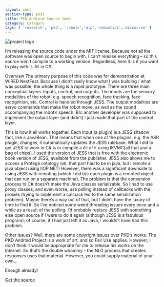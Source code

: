 ```yaml
---
layout: post
section-type: post
title: PKD Android Source Code
category: Category
tags: [ 'research', 'pkd', 'robots','nlp','semantics','discourse' ]
---
```


![project logo](https://blogs.memphis.edu/aolney/files/2019/10/PKD_Header.jpg?uniq=fpaqvw)

I’m releasing the source code under the MIT license. Because not all the software was open source to begin with, I can’t release everything – so this source won’t compile to a working version. Regardless, here it is if you want to play with it. All in C#.


Overview
The primary purpose of this code was for demonstration at WIRED NextFest. Because I didn’t really know what I was building / what was possible, the whole thing is a rapid prototype. There are three main conceptual layers. Inputs, control, and outputs. The inputs are the sensory modalities of the robot, e.g. speech recognition, face tracking, face recognition, etc. Control is handled through JESS. The output modalities are servo commands that make the robot move, as well as the sound accompanying the robot’s speech. B/c another developer was supposed to implement the output layer (and didn’t) I just made that part of the control layer.

This is how it all works together. Each input (a plugin) is a JESS shadow fact, like a JavaBean. That means that when one of the plugins, e.g. the ASR plugin, changes, it automatically updates the JESS rulebase. What I did to get JESS to work in C# is to compile a dll of it using IKVMC(all that and a bag of chips). I used the version of JESS that is free with the electronic book version of JESS, available from the publisher. JESS also allows me to access a Protégé ontology (ok, that part had to be in java, but I remote a java object using IIOP.NET) However, there was a significant downside to using JESS with remoting (which I did b/c each plugin is a remoted object that can run on a separate machine). The problem is that the conversion process to C# doesn’t make the Java classes serializable. So I had to use proxy classes, and even worse, use polling instead of callbacks with the proxies (trying to implement a callback led to the same serialization problem). Maybe there’s a way out of that, but I didn’t have the luxury of time to find it. So I’ve noticed some weird threading issues every once and a while as a result of the polling. I’d probably replace JESS with something else open source if I were to do it again (although JESS is a fabulous program); of course, if I had just left it as Java, I wouldn’t have had this problem.

Other issues? Well, there are some copyright issues over PKD’s works. The PKD Android Project is a work of art, and so Fair Use applies. However, I don’t think it would be appropriate for me to release his works on the Internet. So that’s the double whammy – the NLG process that creates responses uses that material. However, you could supply material of your own...

Enough already!

[Get the source](https://blogs.memphis.edu/aolney/files/2019/10/Open-Source-PKD-Software.zip)

